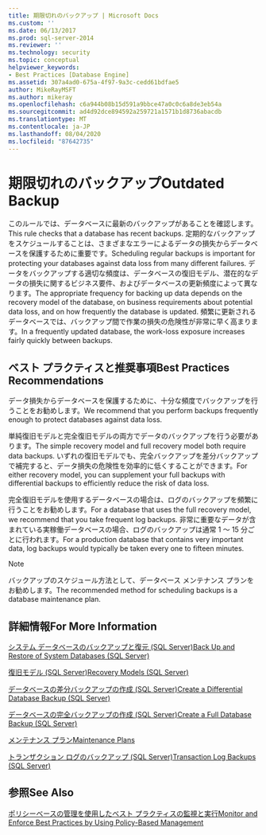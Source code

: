 ```yaml
---
title: 期限切れのバックアップ | Microsoft Docs
ms.custom: ''
ms.date: 06/13/2017
ms.prod: sql-server-2014
ms.reviewer: ''
ms.technology: security
ms.topic: conceptual
helpviewer_keywords:
- Best Practices [Database Engine]
ms.assetid: 307a4ad0-675a-4f97-9a3c-cedd61bdfae5
author: MikeRayMSFT
ms.author: mikeray
ms.openlocfilehash: c6a944b08b15d591a9bbce47a0c0c6a8de3eb54a
ms.sourcegitcommit: ad4d92dce894592a259721a1571b1d8736abacdb
ms.translationtype: MT
ms.contentlocale: ja-JP
ms.lasthandoff: 08/04/2020
ms.locfileid: "87642735"
---
```

# <a name="outdated-backup"></a><span data-ttu-id="41804-102">期限切れのバックアップ</span><span class="sxs-lookup"><span data-stu-id="41804-102">Outdated Backup</span></span>
  <span data-ttu-id="41804-103">このルールでは、データベースに最新のバックアップがあることを確認します。</span><span class="sxs-lookup"><span data-stu-id="41804-103">This rule checks that a database has recent backups.</span></span> <span data-ttu-id="41804-104">定期的なバックアップをスケジュールすることは、さまざまなエラーによるデータの損失からデータベースを保護するために重要です。</span><span class="sxs-lookup"><span data-stu-id="41804-104">Scheduling regular backups is important for protecting your databases against data loss from many different failures.</span></span> <span data-ttu-id="41804-105">データをバックアップする適切な頻度は、データベースの復旧モデル、潜在的なデータの損失に関するビジネス要件、およびデータベースの更新頻度によって異なります。</span><span class="sxs-lookup"><span data-stu-id="41804-105">The appropriate frequency for backing up data depends on the recovery model of the database, on business requirements about potential data loss, and on how frequently the database is updated.</span></span> <span data-ttu-id="41804-106">頻繁に更新されるデータベースでは、バックアップ間で作業の損失の危険性が非常に早く高まります。</span><span class="sxs-lookup"><span data-stu-id="41804-106">In a frequently updated database, the work-loss exposure increases fairly quickly between backups.</span></span>  
  
## <a name="best-practices-recommendations"></a><span data-ttu-id="41804-107">ベスト プラクティスと推奨事項</span><span class="sxs-lookup"><span data-stu-id="41804-107">Best Practices Recommendations</span></span>  
 <span data-ttu-id="41804-108">データ損失からデータベースを保護するために、十分な頻度でバックアップを行うことをお勧めします。</span><span class="sxs-lookup"><span data-stu-id="41804-108">We recommend that you perform backups frequently enough to protect databases against data loss.</span></span>  
  
 <span data-ttu-id="41804-109">単純復旧モデルと完全復旧モデルの両方でデータのバックアップを行う必要があります。</span><span class="sxs-lookup"><span data-stu-id="41804-109">The simple recovery model and full recovery model both require data backups.</span></span> <span data-ttu-id="41804-110">いずれの復旧モデルでも、完全バックアップを差分バックアップで補完すると、データ損失の危険性を効率的に低くすることができます。</span><span class="sxs-lookup"><span data-stu-id="41804-110">For either recovery model, you can supplement your full backups with differential backups to efficiently reduce the risk of data loss.</span></span>  
  
 <span data-ttu-id="41804-111">完全復旧モデルを使用するデータベースの場合は、ログのバックアップを頻繁に行うことをお勧めします。</span><span class="sxs-lookup"><span data-stu-id="41804-111">For a database that uses the full recovery model, we recommend that you take frequent log backups.</span></span> <span data-ttu-id="41804-112">非常に重要なデータが含まれている実稼働データベースの場合、ログのバックアップは通常 1 ～ 15 分ごとに行われます。</span><span class="sxs-lookup"><span data-stu-id="41804-112">For a production database that contains very important data, log backups would typically be taken every one to fifteen minutes.</span></span>  
  
> [!NOTE]  
>  <span data-ttu-id="41804-113">バックアップのスケジュール方法として、データベース メンテナンス プランをお勧めします。</span><span class="sxs-lookup"><span data-stu-id="41804-113">The recommended method for scheduling backups is a database maintenance plan.</span></span>  
  
## <a name="for-more-information"></a><span data-ttu-id="41804-114">詳細情報</span><span class="sxs-lookup"><span data-stu-id="41804-114">For More Information</span></span>  
 [<span data-ttu-id="41804-115">システム データベースのバックアップと復元 &#40;SQL Server&#41;</span><span class="sxs-lookup"><span data-stu-id="41804-115">Back Up and Restore of System Databases &#40;SQL Server&#41;</span></span>](../backup-restore/back-up-and-restore-of-system-databases-sql-server.md)  
  
 [<span data-ttu-id="41804-116">復旧モデル &#40;SQL Server&#41;</span><span class="sxs-lookup"><span data-stu-id="41804-116">Recovery Models &#40;SQL Server&#41;</span></span>](../backup-restore/recovery-models-sql-server.md)  
  
 [<span data-ttu-id="41804-117">データベースの差分バックアップの作成 &#40;SQL Server&#41;</span><span class="sxs-lookup"><span data-stu-id="41804-117">Create a Differential Database Backup &#40;SQL Server&#41;</span></span>](../backup-restore/create-a-differential-database-backup-sql-server.md)  
  
 [<span data-ttu-id="41804-118">データベースの完全バックアップの作成 &#40;SQL Server&#41;</span><span class="sxs-lookup"><span data-stu-id="41804-118">Create a Full Database Backup &#40;SQL Server&#41;</span></span>](../backup-restore/create-a-full-database-backup-sql-server.md)  
  
 [<span data-ttu-id="41804-119">メンテナンス プラン</span><span class="sxs-lookup"><span data-stu-id="41804-119">Maintenance Plans</span></span>](../maintenance-plans/maintenance-plans.md)  
  
 [<span data-ttu-id="41804-120">トランザクション ログのバックアップ &#40;SQL Server&#41;</span><span class="sxs-lookup"><span data-stu-id="41804-120">Transaction Log Backups &#40;SQL Server&#41;</span></span>](../backup-restore/transaction-log-backups-sql-server.md)  
  
## <a name="see-also"></a><span data-ttu-id="41804-121">参照</span><span class="sxs-lookup"><span data-stu-id="41804-121">See Also</span></span>  
 [<span data-ttu-id="41804-122">ポリシーベースの管理を使用したベスト プラクティスの監視と実行</span><span class="sxs-lookup"><span data-stu-id="41804-122">Monitor and Enforce Best Practices by Using Policy-Based Management</span></span>](monitor-and-enforce-best-practices-by-using-policy-based-management.md)  
  
  
